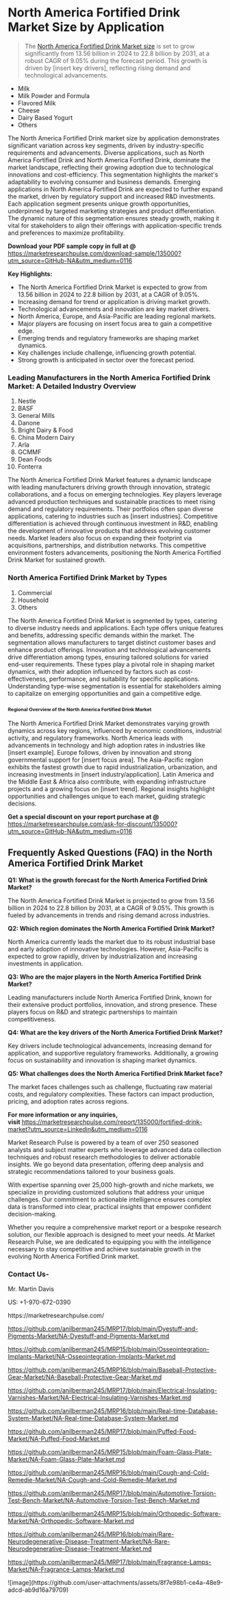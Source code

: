 <h1>North America Fortified Drink Market&nbsp;Size by Application</h1><blockquote><p>The <a href="https://marketresearchpulse.com/download-sample/135000?utm_source=GitHub-NA&amp;utm_medium=0116">North America Fortified Drink Market size</a> is set to grow significantly from 13.56 billion in 2024 to 22.8 billion by 2031, at a robust CAGR of 9.05% during the forecast period. This growth is driven by [insert key drivers], reflecting rising demand and technological advancements.</p></blockquote><ul><li>Milk<li> Milk Powder and Formula<li> Flavored Milk<li> Cheese<li> Dairy Based Yogurt<li> Others</li></ul><p>The North America Fortified Drink market size by application demonstrates significant variation across key segments, driven by industry-specific requirements and advancements. Diverse applications, such as North America Fortified Drink and North America Fortified Drink, dominate the market landscape, reflecting their growing adoption due to technological innovations and cost-efficiency. This segmentation highlights the market's adaptability to evolving consumer and business demands. Emerging applications in North America Fortified Drink are expected to further expand the market, driven by regulatory support and increased R&D investments. Each application segment presents unique growth opportunities, underpinned by targeted marketing strategies and product differentiation. The dynamic nature of this segmentation ensures steady growth, making it vital for stakeholders to align their offerings with application-specific trends and preferences to maximize profitability.</p><p><strong>Download your PDF sample copy in full at @ </strong><a href="https://marketresearchpulse.com/download-sample/135000?utm_source=GitHub-NA&amp;utm_medium=0116">https://marketresearchpulse.com/download-sample/135000?utm_source=GitHub-NA&amp;utm_medium=0116</a></p><p><strong>Key Highlights: </strong></p><ul><li>The North America Fortified Drink Market is expected to grow from 13.56 billion in 2024 to 22.8 billion by 2031, at a CAGR of 9.05%.</li><li>Increasing demand for trend or application is driving market growth.</li><li>Technological advancements and innovation are key market drivers.</li><li>North America, Europe, and Asia-Pacific are leading regional markets.</li><li>Major players are focusing on insert focus area to gain a competitive edge.</li><li>Emerging trends and regulatory frameworks are shaping market dynamics.</li><li>Key challenges include challenge, influencing growth potential.</li><li>Strong growth is anticipated in sector over the forecast period.</li></ul><h3>Leading Manufacturers in the North America Fortified Drink Market: A Detailed Industry Overview</h3><ol><li>Nestle</li><li>BASF</li><li>General Mills</li><li>Danone</li><li>Bright Dairy & Food</li><li>China Modern Dairy</li><li>Arla</li><li>GCMMF</li><li>Dean Foods</li><li>Fonterra</li></ol><div class="flex max-w-full flex-col flex-grow"><div class="min-h-8 text-message flex w-full flex-col items-end gap-2 whitespace-normal break-words [.text-message+&amp;]:mt-5" dir="auto" data-message-author-role="assistant" data-message-id="fd8432e4-4910-450d-b182-61b7bfb0a01f" data-message-model-slug="gpt-4o"><div class="flex w-full flex-col gap-1 empty:hidden first:pt-[3px]"><div class="markdown prose w-full break-words dark:prose-invert light"><p>The North America Fortified Drink Market features a dynamic landscape with leading manufacturers driving growth through innovation, strategic collaborations, and a focus on emerging technologies. Key players leverage advanced production techniques and sustainable practices to meet rising demand and regulatory requirements. Their portfolios often span diverse applications, catering to industries such as [insert industries]. Competitive differentiation is achieved through continuous investment in R&amp;D, enabling the development of innovative products that address evolving customer needs. Market leaders also focus on expanding their footprint via acquisitions, partnerships, and distribution networks. This competitive environment fosters advancements, positioning the North America Fortified Drink Market for sustained growth.</p></div></div></div></div><h3>North America Fortified Drink Market by Types</h3><ol><li>Commercial<li> Household<li> Others</li></ol><div class="flex max-w-full flex-col flex-grow"><div class="min-h-8 text-message flex w-full flex-col items-end gap-2 whitespace-normal break-words [.text-message+&amp;]:mt-5" dir="auto" data-message-author-role="assistant" data-message-id="084470be-0bb7-4664-bddf-5156b4f41249" data-message-model-slug="gpt-4o-mini"><div class="flex w-full flex-col gap-1 empty:hidden first:pt-[3px]"><div class="markdown prose w-full break-words dark:prose-invert light"><p>The North America Fortified Drink Market is segmented by types, catering to diverse industry needs and applications. Each type offers unique features and benefits, addressing specific demands within the market. The segmentation allows manufacturers to target distinct customer bases and enhance product offerings. Innovation and technological advancements drive differentiation among types, ensuring tailored solutions for varied end-user requirements. These types play a pivotal role in shaping market dynamics, with their adoption influenced by factors such as cost-effectiveness, performance, and suitability for specific applications. Understanding type-wise segmentation is essential for stakeholders aiming to capitalize on emerging opportunities and gain a competitive edge.</p></div></div></div></div><h3><span style="font-size: 11px;">Regional Overview of the North America Fortified Drink Market</span></h3><div class="flex max-w-full flex-col flex-grow"><div class="min-h-8 text-message flex w-full flex-col items-end gap-2 whitespace-normal break-words [.text-message+&amp;]:mt-5" dir="auto" data-message-author-role="assistant" data-message-id="e9038762-ce64-4e30-91c9-9bd413514231" data-message-model-slug="gpt-4o-mini"><div class="flex w-full flex-col gap-1 empty:hidden first:pt-[3px]"><div class="markdown prose w-full break-words dark:prose-invert light"><p>The North America Fortified Drink Market demonstrates varying growth dynamics across key regions, influenced by economic conditions, industrial activity, and regulatory frameworks. North America leads with advancements in technology and high adoption rates in industries like [insert example]. Europe follows, driven by innovation and strong governmental support for [insert focus area]. The Asia-Pacific region exhibits the fastest growth due to rapid industrialization, urbanization, and increasing investments in [insert industry/application]. Latin America and the Middle East &amp; Africa also contribute, with expanding infrastructure projects and a growing focus on [insert trend]. Regional insights highlight opportunities and challenges unique to each market, guiding strategic decisions.</p></div></div></div></div><p><strong>Get a special discount on your report purchase at @ </strong><a href="https://marketresearchpulse.com/ask-for-discount/135000?utm_source=GitHub-NA&amp;utm_medium=0116">https://marketresearchpulse.com/ask-for-discount/135000?utm_source=GitHub-NA&amp;utm_medium=0116</a></p><h2>Frequently Asked Questions (FAQ) in the North America Fortified Drink Market</h2><p><strong>Q1: What is the growth forecast for the North America Fortified Drink Market?</strong></p><p>The North America Fortified Drink Market is projected to grow from 13.56 billion in 2024 to 22.8 billion by 2031, at a CAGR of 9.05%. This growth is fueled by advancements in trends and rising demand across industries.</p><p><strong>Q2: Which region dominates the North America Fortified Drink Market?</strong></p><p>North America currently leads the market due to its robust industrial base and early adoption of innovative technologies. However, Asia-Pacific is expected to grow rapidly, driven by industrialization and increasing investments in application.</p><p><strong>Q3: Who are the major players in the North America Fortified Drink Market?</strong></p><p>Leading manufacturers include North America Fortified Drink, known for their extensive product portfolios, innovation, and strong presence. These players focus on R&amp;D and strategic partnerships to maintain competitiveness.</p><p><strong>Q4: What are the key drivers of the North America Fortified Drink Market?</strong></p><p>Key drivers include technological advancements, increasing demand for application, and supportive regulatory frameworks. Additionally, a growing focus on sustainability and innovation is shaping market dynamics.</p><p><strong>Q5: What challenges does the North America Fortified Drink Market face?</strong></p><p>The market faces challenges such as challenge, fluctuating raw material costs, and regulatory complexities. These factors can impact production, pricing, and adoption rates across regions.</p><p><strong>For more information or any inquiries, visit&nbsp;</strong><a href="https://marketresearchpulse.com/report/135000/fortified-drink-market?utm_source=Linkedin&utm_medium=0116">https://marketresearchpulse.com/report/135000/fortified-drink-market?utm_source=Linkedin&utm_medium=0116</a></p><p>Market Research Pulse is powered by a team of over 250 seasoned analysts and subject matter experts who leverage advanced data collection techniques and robust research methodologies to deliver actionable insights. We go beyond data presentation, offering deep analysis and strategic recommendations tailored to your business goals.</p><p>With expertise spanning over 25,000 high-growth and niche markets, we specialize in providing customized solutions that address your unique challenges. Our commitment to actionable intelligence ensures complex data is transformed into clear, practical insights that empower confident decision-making.</p><p>Whether you require a comprehensive market report or a bespoke research solution, our flexible approach is designed to meet your needs. At Market Research Pulse, we are dedicated to equipping you with the intelligence necessary to stay competitive and achieve sustainable growth in the evolving North America Fortified Drink market.</p><h3><strong>Contact Us-</strong></h3><p>Mr. Martin Davis</p><p>US: +1-970-672-0390</p><p>https://marketresearchpulse.com/</p><p><a href="https://github.com/anilberman245/MRP17/blob/main/Dyestuff-and-Pigments-Market/NA-Dyestuff-and-Pigments-Market.md">https://github.com/anilberman245/MRP17/blob/main/Dyestuff-and-Pigments-Market/NA-Dyestuff-and-Pigments-Market.md</a></p><p><a href="https://github.com/anilberman245/MRP15/blob/main/Osseointegration-Implants-Market/NA-Osseointegration-Implants-Market.md">https://github.com/anilberman245/MRP15/blob/main/Osseointegration-Implants-Market/NA-Osseointegration-Implants-Market.md</a></p><p><a href="https://github.com/anilberman245/MRP16/blob/main/Baseball-Protective-Gear-Market/NA-Baseball-Protective-Gear-Market.md">https://github.com/anilberman245/MRP16/blob/main/Baseball-Protective-Gear-Market/NA-Baseball-Protective-Gear-Market.md</a></p><p><a href="https://github.com/anilberman245/MRP17/blob/main/Electrical-Insulating-Varnishes-Market/NA-Electrical-Insulating-Varnishes-Market.md">https://github.com/anilberman245/MRP17/blob/main/Electrical-Insulating-Varnishes-Market/NA-Electrical-Insulating-Varnishes-Market.md</a></p><p><a href="https://github.com/anilberman245/MRP16/blob/main/Real-time-Database-System-Market/NA-Real-time-Database-System-Market.md">https://github.com/anilberman245/MRP16/blob/main/Real-time-Database-System-Market/NA-Real-time-Database-System-Market.md</a></p><p><a href="https://github.com/anilberman245/MRP17/blob/main/Puffed-Food-Market/NA-Puffed-Food-Market.md">https://github.com/anilberman245/MRP17/blob/main/Puffed-Food-Market/NA-Puffed-Food-Market.md</a></p><p><a href="https://github.com/anilberman245/MRP15/blob/main/Foam-Glass-Plate-Market/NA-Foam-Glass-Plate-Market.md">https://github.com/anilberman245/MRP15/blob/main/Foam-Glass-Plate-Market/NA-Foam-Glass-Plate-Market.md</a></p><p><a href="https://github.com/anilberman245/MRP16/blob/main/Cough-and-Cold-Remedie-Market/NA-Cough-and-Cold-Remedie-Market.md">https://github.com/anilberman245/MRP16/blob/main/Cough-and-Cold-Remedie-Market/NA-Cough-and-Cold-Remedie-Market.md</a></p><p><a href="https://github.com/anilberman245/MRP17/blob/main/Automotive-Torsion-Test-Bench-Market/NA-Automotive-Torsion-Test-Bench-Market.md">https://github.com/anilberman245/MRP17/blob/main/Automotive-Torsion-Test-Bench-Market/NA-Automotive-Torsion-Test-Bench-Market.md</a></p><p><a href="https://github.com/anilberman245/MRP15/blob/main/Orthopedic-Software-Market/NA-Orthopedic-Software-Market.md">https://github.com/anilberman245/MRP15/blob/main/Orthopedic-Software-Market/NA-Orthopedic-Software-Market.md</a></p><p><a href="https://github.com/anilberman245/MRP16/blob/main/Rare-Neurodegenerative-Disease-Treatment-Market/NA-Rare-Neurodegenerative-Disease-Treatment-Market.md">https://github.com/anilberman245/MRP16/blob/main/Rare-Neurodegenerative-Disease-Treatment-Market/NA-Rare-Neurodegenerative-Disease-Treatment-Market.md</a></p><p><a href="https://github.com/anilberman245/MRP17/blob/main/Fragrance-Lamps-Market/NA-Fragrance-Lamps-Market.md">https://github.com/anilberman245/MRP17/blob/main/Fragrance-Lamps-Market/NA-Fragrance-Lamps-Market.md</a></p>
![image](https://github.com/user-attachments/assets/8f7e98b1-ce4a-48e9-adcd-ab9d16a79709)
